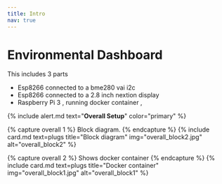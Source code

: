 ```yaml
---
title: Intro
nav: true
---
```


# Environmental Dashboard

This includes 3 parts 

- Esp8266 connected to a bme280 vai i2c
- Esp8266 connected to a 2.8 inch nextion display
- Raspberry Pi 3 , running docker container ,

{% include alert.md text="**Overall Setup**" color="primary" %}

{% capture overall 1 %}
Block diagram.
{% endcapture %}
{% include card.md text=plugs title="Block diagram" img="overall_block2.jpg" alt="overall_block2" %}

{% capture overall 2 %}
Shows docker container
{% endcapture %}
{% include card.md text=plugs title="Docker container" img="overall_block1.jpg" alt="overall_block1" %}

